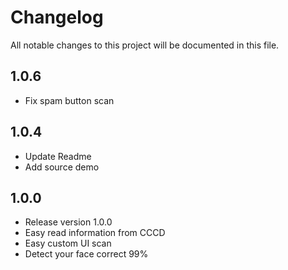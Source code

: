 # Changelog

All notable changes to this project will be documented in this file.

## 1.0.6
- Fix spam button scan


## 1.0.4
- Update Readme
- Add source demo 

## 1.0.0
- Release version 1.0.0
- Easy read information from CCCD
- Easy custom UI scan
- Detect your face correct 99%
